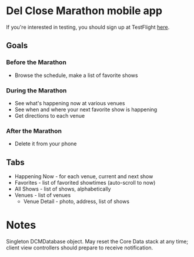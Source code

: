 # Del Close Marathon mobile app

If you're interested in testing, you should sign up at TestFlight [here](http://bit.ly/KyI9ZW).

## Goals

### Before the Marathon

- Browse the schedule, make a list of favorite shows

### During the Marathon

- See what's happening now at various venues
- See when and where your next favorite show is happening
- Get directions to each venue

### After the Marathon

- Delete it from your phone

## Tabs

- Happening Now - for each venue, current and next show
- Favorites - list of favorited showtimes (auto-scroll to now)
- All Shows - list of shows, alphabetically
- Venues - list of venues
  - Venue Detail - photo, address, list of shows

# Notes

Singleton DCMDatabase object. May reset the Core Data stack at any time; client view controllers should prepare to receive notification.
